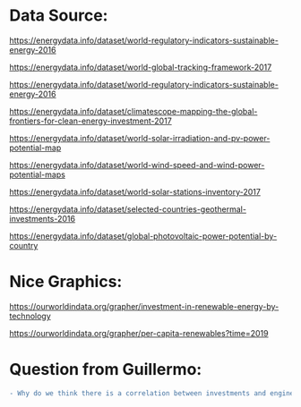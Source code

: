 # Data Source:
https://energydata.info/dataset/world-regulatory-indicators-sustainable-energy-2016

https://energydata.info/dataset/world-global-tracking-framework-2017

https://energydata.info/dataset/world-regulatory-indicators-sustainable-energy-2016

https://energydata.info/dataset/climatescope-mapping-the-global-frontiers-for-clean-energy-investment-2017

https://energydata.info/dataset/world-solar-irradiation-and-pv-power-potential-map

https://energydata.info/dataset/world-wind-speed-and-wind-power-potential-maps

https://energydata.info/dataset/world-solar-stations-inventory-2017

https://energydata.info/dataset/selected-countries-geothermal-investments-2016

https://energydata.info/dataset/global-photovoltaic-power-potential-by-country


# Nice Graphics:
https://ourworldindata.org/grapher/investment-in-renewable-energy-by-technology

https://ourworldindata.org/grapher/per-capita-renewables?time=2019

# Question from Guillermo:
```diff
- Why do we think there is a correlation between investments and engineering?
```

